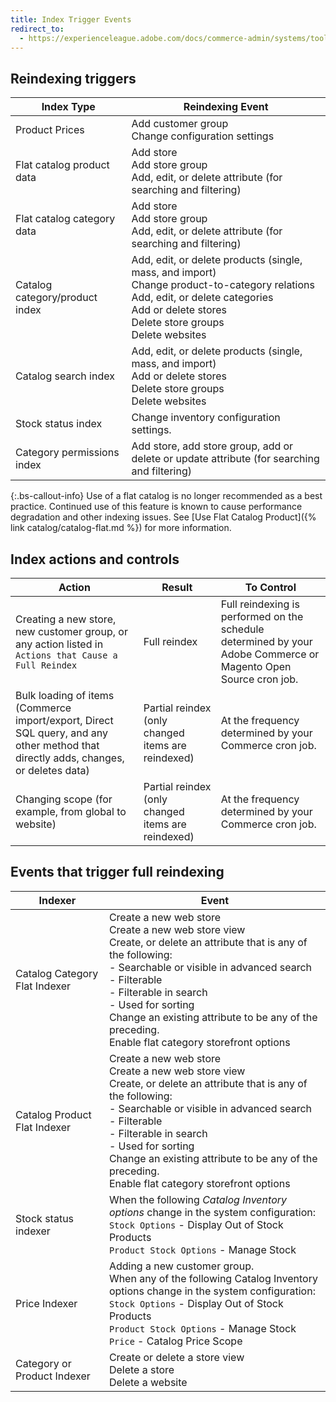 ```yaml
---
title: Index Trigger Events
redirect_to:
  - https://experienceleague.adobe.com/docs/commerce-admin/systems/tools/index-management.html#events-that-trigger-full-reindexing
---
```


## Reindexing triggers

Index Type | Reindexing Event
---------- | ----------------
Product Prices | Add customer group<br/>Change configuration settings
Flat catalog product data | Add store<br/>Add store group<br/>Add, edit, or delete attribute (for searching and filtering)
Flat catalog category data | Add store<br/>Add store group<br/>Add, edit, or delete attribute (for searching and filtering)
Catalog category/product index | Add, edit, or delete products (single, mass, and import)<br/>Change product-to-category relations<br/>Add, edit, or delete categories<br/>Add or delete stores<br/>Delete store groups<br/>Delete websites
Catalog search index | Add, edit, or delete products (single, mass, and import)<br/>Add or delete stores<br/>Delete store groups<br/>Delete websites
Stock status index | Change inventory configuration settings.
Category permissions index | Add store, add store group, add or delete or update attribute (for searching and filtering)

{:.bs-callout-info}
Use of a flat catalog is no longer recommended as a best practice. Continued use of this feature is known to cause performance degradation and other indexing issues. See [Use Flat Catalog Product]({% link catalog/catalog-flat.md %}) for more information.

## Index actions and controls

Action | Result | To Control
------ | ------ | ----------
Creating a new store, new customer group, or any action listed in `Actions that Cause a Full Reindex` | Full reindex | Full reindexing is performed on the schedule determined by your Adobe Commerce or Magento Open Source cron job.
Bulk loading of items (Commerce import/export, Direct SQL query, and any other method that directly adds, changes, or deletes data) | Partial reindex (only changed items are reindexed) | At the frequency determined by your Commerce cron job.
Changing scope (for example, from global to website) | Partial reindex (only changed items are reindexed) | At the frequency determined by your Commerce cron job.

## Events that trigger full reindexing

Indexer | Event
------- | -----
Catalog Category Flat Indexer | Create a new web store<br/>Create a new web store view<br/>Create, or delete an attribute that is any of the following:<br/>-  Searchable or visible in advanced search<br/>-  Filterable<br/>-  Filterable in search<br/>-  Used for sorting<br/>Change an existing attribute to be any of the preceding.<br/>Enable flat category storefront options
Catalog Product Flat Indexer | Create a new web store<br>Create a new web store view<br/>Create, or delete an attribute that is any of the following:<br/>-  Searchable or visible in advanced search<br>- Filterable<br>- Filterable in search<br/>- Used for sorting <br/>Change an existing attribute to be any of the preceding.<br/>Enable flat category storefront options
Stock status indexer | When the following _Catalog Inventory options_ change in the system configuration:<br/>`Stock Options` - Display Out of Stock Products<br/>`Product Stock Options` - Manage Stock
Price Indexer | Adding a new customer group.<br/>When any of the following Catalog Inventory options change in the system configuration:<br/>`Stock Options` -  Display Out of Stock Products<br/>`Product Stock Options` - Manage Stock<br/>`Price` - Catalog Price Scope
Category or Product Indexer | Create or delete a store view<br/>Delete a store<br/>Delete a website
